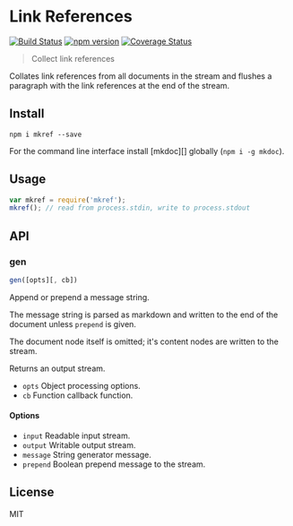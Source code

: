 # Link References

[![Build Status](https://travis-ci.org/mkdoc/mkref.svg?v=3)](https://travis-ci.org/mkdoc/mkref)
[![npm version](http://img.shields.io/npm/v/mkref.svg?v=3)](https://npmjs.org/package/mkref)
[![Coverage Status](https://coveralls.io/repos/mkdoc/mkref/badge.svg?branch=master&service=github&v=3)](https://coveralls.io/github/mkdoc/mkref?branch=master)

> Collect link references

Collates link references from all documents in the stream and flushes a paragraph with the
link references at the end of the stream.

## Install

```
npm i mkref --save
```

For the command line interface install [mkdoc][] globally (`npm i -g mkdoc`).

## Usage

```javascript
var mkref = require('mkref');
mkref(); // read from process.stdin, write to process.stdout
```

## API

### gen

```javascript
gen([opts][, cb])
```

Append or prepend a message string.

The message string is parsed as markdown and written to the end of the
document unless `prepend` is given.

The document node itself is omitted; it's content nodes are written to
the stream.

Returns an output stream.

* `opts` Object processing options.
* `cb` Function callback function.

#### Options

* `input` Readable input stream.
* `output` Writable output stream.
* `message` String generator message.
* `prepend` Boolean prepend message to the stream.

## License

MIT


